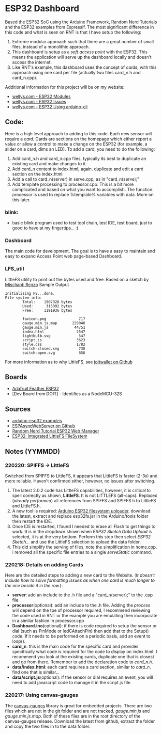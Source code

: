 # ESP32 Dashboard
Based the ESP32 SoC using the Arduino Framework, Random Nerd Tutorials and the ESP32 examples from Espressif. The most significant difference in this code and what is seen on RNT is that I have setup the following:
1) Extreme modular approach such that there are a great number of small files, instead of a monolithic approach.
2) This dashboard is setup as a *soft access point* with the ESP32. This means the application will serve up the dashboard locally and doesn't access the internet.
3) Like RNT's example, this dashboard uses the concept of *cards*, with this approach using one card per file (actually two files card_n.h and card_n.cpp).

Additional information for this project will be on my website:
* [wellys.com - ESP32 Modules](https://wellys.com/posts/esp32_modules/)
* [wellys.com - ESP32 Issues](https://wellys.com/posts/esp32_issues/)
* [wellys.com - ESP32 Using arduino-cli](https://wellys.com/posts/esp32_cli/)
## Code:
Here is a high level approach to adding to this code. Each new sensor will require a *card*. Cards are sections on the homepage which either report a value or allow a control to make a change on the ESP32 (for example, a slider on a card, dims an LED).
To add a card, you need to do the following:
1) Add card_n.h and card_n.cpp files, typically its best to duplicate an existing card and make changes to it.
2) Add card_n content to index.html, again, duplicate and edit a card section on the index.html
3) Add a call to card_n(server) in serve.cpp, as in "card_n(serve);"
4) Add template processing to processor.cpp. This is a bit more complicated and based on what you want to accomplish. The function processor is used to replace %template% variables with data. More on this later.
### blink:
* basic blink program used to test tool chain, test IDE, test board, just to good to have at my fingertips... :)
### Dashboard
The main code for development. The goal is to have a easy to maintain and easy to expand Access Point web page-based Dashboard. 
### LFS_util
LittleFS utility to print out the bytes used and free. Based on a sketch by [Mischanti Renzo](https://www.mischianti.org/2021/04/01/esp32-integrated-littlefs-filesystem-5/#LittleFS_File_System)
Sample Output
```
Initializing FS...done.
File system info:
        Total:    1507328 bytes
        Used:      315392 bytes
        Free:     1191936 bytes

        favicon.png               717
        gauge.min.js.map       229040
        gauge.min.js            44751
        index.html               2547
        lightbulb.svg             547
        script.js                3623
        style.css                1782
        switch-closed.svg         738
        switch-open.svg           858
```
For more information as to why LittleFS, see [joltwallet on Github](https://github.com/joltwallet/esp_littlefs)
## Boards
* [Adafruit Feather ESP32](https://learn.adafruit.com/adafruit-huzzah32-esp32-feather/overview)
* [Dev Board from DOIT] - Identifies as a NodeMCU-32S

## Sources
* [arduino-esp32 examples](https://github.com/espressif/arduino-esp32/tree/master/libraries/WiFi/examples)
* [ESPAsyncWebServer on Github](https://github.com/me-no-dev/ESPAsyncWebServer)
* [Random Nerd Tutorial ESP32 Web Manager](https://randomnerdtutorials.com/esp32-wi-fi-manager-asyncwebserver/)
* [ESP32: integrated LittleFS FileSystem](https://www.mischianti.org/2021/04/01/esp32-integrated-littlefs-filesystem-5/#LittleFS_File_System)

## Notes (YYMMDD)
### 220220: SPIFFS -> LittleFS
Switched from SPIFFS to LittleFS, it appears that LittleFS is faster (2-3x) and more reliable. Haven't confirmed either, however, no issues after switching.
1. The latest 2.0.2 code has LittleFS capabilities, however, it is critical to spell correctly as shown, **LittleFS**. It is not LITTLEFS (all-caps). Replaced (*already performed*) all references from SPIFFS and SPIFFS.h to LittleFS and LittleFS.h.
2. A new tool is required: [Arduino ESP32 filesystem uploader](https://github.com/lorol/arduino-esp32fs-plugin), download the latest, extract and replace esp32fs.jar in the Arduino/tools folder then restart the IDE.
3. Once IDE is restarted, I found I needed to erase all Flash to get things to work. It is in the dropdown shown when *ESP32 Sketch Data Upload* is selected, it is at the very bottom. Perform this step then select *ESP32 Sketch...* and use the LittleFS selection to upload the data folder.
4. This did simplify the serving of files, note the simplification in home.cpp. I removed all the specific file entries to a single *serveStatic* command.
### 220218: Details on adding Cards
Here are the detailed steps to adding a new card to the Website. (*It doesn't include how to solve formatting issues as when one card is much longer to the one beside it in the row.*):
* **server**: add an include to the .h file and a "card_n(server);" to the .cpp file
* **processor**(optional): add an include to the .h file. Adding the *process* will depend on the tpe of processor required, I recommend reviewing the code used in RNT or the example you are emulating then incorporate in a similar fashion in processor.cpp
* **Dashboard.ino**(optional): if there is code required to setup the sensor or dial (such as PinMode or ledCAttachPin) then add that to the Setup() code. If it needs to be performed on a periodic basis, add an event to loop().
* **card_n**: this is the main code for the specific card and provides specifically what code is required for the code to display on index.html. I recommend you look at the existing cards, duplicate one that is closest and go from there. Remember to add the declaration code to *card_n.h*.
* **data/index.html**: each card requires a card section, similar to *card_n*, find one that is similar...
* **data/script.js**(optional): if the sensor or dial requires an event, you will need to add javascript code to manage it in the script.js file. 
### 220217: Using canvas-gauges
The [canvas-gauges](https://github.com/Mikhus/canvas-gauges) library is great for embedded projects. There are two files which are not in the git folder and are not tracked, *gauge.min.js* and *gauge.min.js.map*. Both of these files are in the root directory of the canvas-gauges release. Download the latest from github, extract the folder and copy the two files in to the data folder.
